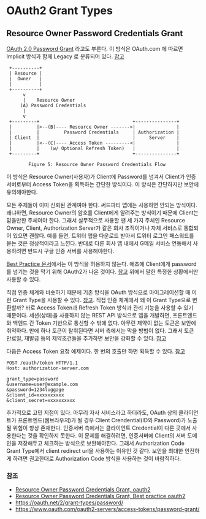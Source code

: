 # OAuth2 Grant Types

## Resource Owner Password Credentials Grant
[OAuth 2.0 Password Grant](https://oauth.net/2/grant-types/password/) 라고도 부른다. 이 방식은 OAuth.com 에 따르면 Implicit 방식과 함께 Legacy 로 분류되어 있다. [참고](https://oauth.net/2/grant-types/)

     +----------+
     | Resource |
     |  Owner   |
     |          |
     +----------+
          v
          |    Resource Owner
         (A) Password Credentials
          |
          v
     +---------+                                  +---------------+
     |         |>--(B)---- Resource Owner ------->|               |
     |         |         Password Credentials     | Authorization |
     | Client  |                                  |     Server    |
     |         |<--(C)---- Access Token ---------<|               |
     |         |    (w/ Optional Refresh Token)   |               |
     +---------+                                  +---------------+

            Figure 5: Resource Owner Password Credentials Flow

이 방식은 Resource Owner(사용자)가 Client에 Password를 넘겨서 Client가 인증서버로부터 Access Token을 획득하는 간단한 방식이다. 이 방식은 간단하지만 보안에 유의해야한다. 

모든 주체들이 이미 신뢰된 관계여야 한다. 써드파티 앱에는 사용하면 안되는 방식이다. 왜냐하면, Resource Owner의 암호를 Client에게 알려주는 방식이기 때문에 Client는 믿을만한 주체여야 한다. 그래서 실무적으로 사용할 땐 세 가지 주체인 Resource Owner, Client, Authorization Server가 같은 회사 조직이거나 자체 서비스로 통합되어 있으면 괜찮다. 예를 들면, 트위터 앱을 다운로드 받아서 트위터 로그인 패스워드를 묻는 것은 정상적이라고 느낀다. 반대로 다른 회사 앱 내에서 G메일 서비스 연동해서 사용하려면 반드시 구글 인증 서버를 사용해야한다. 

[Best Practice 문서](https://tools.ietf.org/html/draft-ietf-oauth-security-topics-16#section-2.4)에서는 이 방식을 허용하지 않는다. 애초에 Client에게 password를 넘기는 것을 막기 위해 OAuth2가 나온 것이다. [참고](https://developer.okta.com/blog/2018/06/29/what-is-the-oauth2-password-grant#when-to-use-the-password-grant-type) 위에서 말한 특정한 상황에서만 사용할 수 있다.

직접 인증 체계와 비슷하기 때문에 기존 방식을 OAuth 방식으로 마이그레이션할 때 이런 Grant Type을 사용할 수 있다. [참고](https://tools.ietf.org/html/rfc6749#section-4.3). 직접 인증 체계에서 왜 이 Grant Type으로 변환할까? 바로 Access Token과 Refresh Token 방식과 관리 기능을 사용할 수 있기 때문이다. 세션(상태)을 사용하지 않는 REST API 방식으로 앱을 개발하면, 프론트엔드와 백엔드 간 Token 기반으로 통신할 수 밖에 없다. 아무런 제약이 없는 토큰은 보안에 취약하다. 만에 하나 토큰이 탈취된다면 서버 측에서는 막을 방법이 없다. 그래서 토큰 만료일, 재발급 등의 제약조건들을 추가하면 보안을 강화할 수 있다. [참고](https://developer.okta.com/blog/2018/06/29/what-is-the-oauth2-password-grant#when-to-use-the-password-grant-type)

다음은 Access Token 요청 에제이다. 한 번의 호출만 하면 획득할 수 있다.
[참고](https://www.oauth.com/oauth2-servers/access-tokens/password-grant/)

```
POST /oauth/token HTTP/1.1
Host: authorization-server.com
 
grant_type=password
&username=user@example.com
&password=1234luggage
&client_id=xxxxxxxxxx
&client_secret=xxxxxxxxxx
```

추가적으로 고민 지점이 있다. 아무리 자사 서비스라고 하더라도, OAuth 상의 클라이언트가 프론트엔드(웹브라우저)가 될 경우 Client Crendential(ID와 Password)가 노출될 위험이 항상 존재한다. 인증서버 측에서는 클라이언트 Credential이 다른 곳에서 사용한다는 것을 확인하지 못한다. 이 문제를 해결하려면, 인증서버에 Client의 서버 도메인을 저장해두고 체크하는 방식으로 보완해야한다. 그래서 Authorization Code Grant Type에서 client redirect url을 사용하는 이유인 것 같다. 보안을 최대한 안전하게 하려면 권고한대로 Authorization Code 방식을 사용하는 것이 바람직하다.


### 참조
- [Resource Owner Password Credentials Grant, oauth2](https://tools.ietf.org/html/rfc6749#section-4.3)
- [Resource Owner Password Credentials Grant, Best practice oauth2](https://tools.ietf.org/html/draft-ietf-oauth-security-topics-16#section-2.4)
- https://oauth.net/2/grant-types/password/
- https://www.oauth.com/oauth2-servers/access-tokens/password-grant/